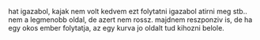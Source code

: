 hat igazabol, kajak nem volt kedvem ezt folytatni igazabol atirni meg stb.. nem a legmenobb oldal, de azert nem rossz. majdnem reszponziv is, de ha egy okos ember folytatja, az egy kurva jo oldalt tud kihozni belole.
